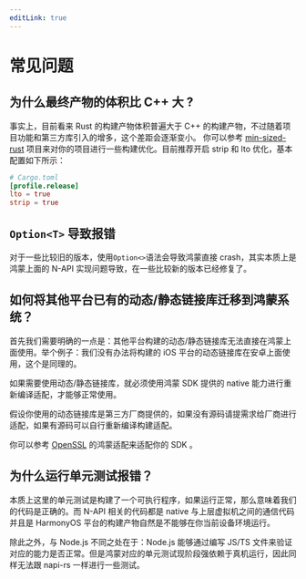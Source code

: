 ```yaml
---
editLink: true
---
```


# 常见问题

## 为什么最终产物的体积比 C++ 大 ?

事实上，目前看来 Rust 的构建产物体积普遍大于 C++ 的构建产物，不过随着项目功能和第三方库引入的增多，这个差距会逐渐变小。 你可以参考 [min-sized-rust](https://github.com/johnthagen/min-sized-rust) 项目来对你的项目进行一些构建优化。目前推荐开启 strip 和 lto 优化，基本配置如下所示：

```toml
# Cargo.toml
[profile.release]
lto = true
strip = true
```

## `Option<T>` 导致报错

对于一些比较旧的版本，使用`Option<>`语法会导致鸿蒙直接 crash，其实本质上是鸿蒙上面的 N-API 实现问题导致，在一些比较新的版本已经修复了。

## 如何将其他平台已有的动态/静态链接库迁移到鸿蒙系统？

首先我们需要明确的一点是：其他平台构建的动态/静态链接库无法直接在鸿蒙上面使用。举个例子：我们没有办法将构建的 iOS 平台的动态链接库在安卓上面使用，这个是同理的。

如果需要使用动态/静态链接库，就必须使用鸿蒙 SDK 提供的 native 能力进行重新编译适配，才能够正常使用。

假设你使用的动态链接库是第三方厂商提供的，如果没有源码请提需求给厂商进行适配，如果有源码可以自行重新编译构建适配。

你可以参考 [OpenSSL](https://github.com/ohos-rs/ohos-openssl) 的鸿蒙适配来适配你的 SDK 。


## 为什么运行单元测试报错？

本质上这里的单元测试是构建了一个可执行程序，如果运行正常，那么意味着我们的代码是正确的。而 N-API 相关的代码都是 native 与上层虚拟机之间的通信代码并且是 HarmonyOS 平台的构建产物自然是不能够在你当前设备环境运行。

除此之外，与 Node.js 不同之处在于：Node.js 能够通过编写 JS/TS 文件来验证对应的能力是否正常。但是鸿蒙对应的单元测试现阶段强依赖于真机运行，因此同样无法跟 napi-rs 一样进行一些测试。
